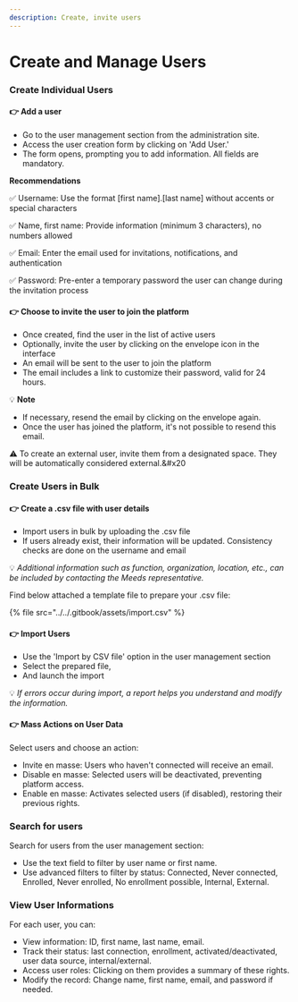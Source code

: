 ```yaml
---
description: Create, invite users
---
```


# Create and Manage Users

### **Create Individual Users**

#### :point_right: **Add a user**

- Go to the user management section from the administration site.
- Access the user creation form by clicking on 'Add User.'
- The form opens, prompting you to add information. All fields are mandatory.

**Recommendations**

:white_check_mark: Username: Use the format [first name].[last name] without accents or special characters

:white_check_mark: Name, first name: Provide information (minimum 3 characters), no numbers allowed

:white_check_mark: Email: Enter the email used for invitations, notifications, and authentication

:white_check_mark: Password: Pre-enter a temporary password the user can change during the invitation process

#### :point_right: Choose to invite the user to join the platform

- Once created, find the user in the list of active users
- Optionally, invite the user by clicking on the envelope icon in the interface
- An email will be sent to the user to join the platform
- The email includes a link to customize their password, valid for 24 hours.

:bulb: **Note**

- If necessary, resend the email by clicking on the envelope again.
- Once the user has joined the platform, it's not possible to resend this email.

:warning: To create an external user, invite them from a designated space. They will be automatically considered external.\&#x20

### Create Users in Bulk

#### :point_right:  **C**reate a .csv file with user details

- Import users in bulk by uploading the .csv file
- If users already exist, their information will be updated. Consistency checks are done on the username and email

:bulb: _Additional information such as function, organization, location, etc., can be included by contacting the Meeds representative._

Find below attached a template file to prepare your .csv file:

{% file src="../../.gitbook/assets/import.csv" %}

#### :point_right: **Import Users**

- Use the 'Import by CSV file' option in the user management section
- Select the prepared file,
- And launch the import

:bulb: _If errors occur during import, a report helps you understand and modify the information._

#### :point_right: Mass Actions on User Data

Select users and choose an action:

- Invite en masse: Users who haven't connected will receive an email.
- Disable en masse: Selected users will be deactivated, preventing platform access.
- Enable en masse: Activates selected users (if disabled), restoring their previous rights.

### Search for users

Search for users from the user management section:

- Use the text field to filter by user name or first name.
- Use advanced filters to filter by status: Connected, Never connected, Enrolled, Never enrolled, No enrollment possible, Internal, External.

### View User Informations

For each user, you can:

- View information: ID, first name, last name, email.
- Track their status: last connection, enrollment, activated/deactivated, user data source, internal/external.
- Access user roles: Clicking on them provides a summary of these rights.
- Modify the record: Change name, first name, email, and password if needed.
